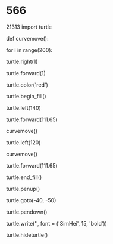 # 566
21313
import turtle

def curvemove():

for i in range(200):

turtle.right(1)

turtle.forward(1)

turtle.color('red')

turtle.begin_fill()

turtle.left(140)

turtle.forward(111.65)

curvemove()

turtle.left(120)

curvemove()

turtle.forward(111.65)

turtle.end_fill()

turtle.penup()

turtle.goto(-40, -50)

turtle.pendown()

turtle.write('', font = ('SimHei', 15, 'bold'))

turtle.hideturtle()
